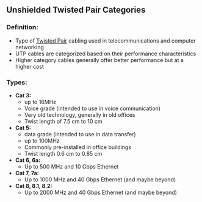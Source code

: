 ## Unshielded Twisted Pair Categories
### Definition:
- Type of [Twisted Pair](Twisted%20Pair.md) cabling used in telecommunications and computer networking
- UTP cables are categorized based on their performance characteristics
- Higher category cables generally offer better performance but at a higher cost
### Types: 
- **Cat 3:**
	- up to 16MHz
	- Voice grade (intended to use in voice communication)
	- Very old technology, generally in old offices
	- Twist length of 7.5 cm to 10 cm
- **Cat 5:**
	- data grade (intended to use in data transfer)
	- up to 100MHz
	- Commonly pre-installed in office buildings
	- Twist length 0.6 cm to 0.85 cm
- **Cat 6, 6a:**
	- Up to 500 MHz and 10 Gbps Ethernet
- **Cat 7, 7a:**
	- Up to 1000 MHz and 40 Gbps Ethernet (and maybe beyond)
- **Cat 8, 8.1, 8.2:**
	- Up to 2000 MHz and 40 Gbps Ethernet (and maybe beyond)

